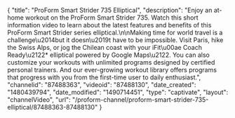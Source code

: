 {
    "title": "ProForm Smart Strider 735 Elliptical",
    "description": "Enjoy an at-home workout on the ProForm Smart Strider 735. Watch this short information video to learn about the latest features and benefits of this ProForm Smart Strider series elliptical.\n\nMaking time for world travel is a challenge\u2014but it doesn\u2019t have to be impossible. Visit Paris, hike the Swiss Alps, or jog the Chilean coast with your iFit\u00ae Coach Ready\u2122* elliptical powered by Google Maps\u2122. You can also customize your workouts with unlimited programs designed by certified personal trainers. And our ever-growing workout library offers programs that progress with you from the first-time user to daily enthusiast.",
    "channelid": "87488363",
    "videoid": "87488130",
    "date_created": "1480439794",
    "date_modified": "1490714451",
    "type": "captivate",
    "layout": "channelVideo",
    "url": "\/proform-channel\/proform-smart-strider-735-elliptical\/87488363-87488130"
}
